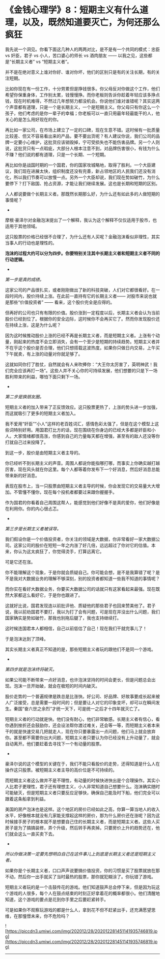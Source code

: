 # 《金钱心理学》8：短期主义有什么道理，以及，既然知道要灭亡，为何还那么疯狂

我先说一个洞见。你看下面这几种人的两两对比，是不是有一个共同的模式：忠臣 vs 奸臣，君子 vs 小人，苦口婆心的师长 vs 酒肉朋友 —— 以我之见，这些都是“长期主义者” vs “短期主义者”。

并不是在绝对意义上谁对你好、谁对你坏，他们的区别只是有的关注长期，有的关注短期。

比如你现在有一份工作，十分劳累但是挣钱很多。你父母反对你做这个工作，他们希望你保重身体，工作别太累，钱慢慢挣。而你老板则告诉你趁着年轻应该多挣点钱，现在时机难得，不然过几年想努力都没机会。你说他们谁对谁错呢？其实这两个声音都有道理，只是一个是长期主义，一个是短期主义。你父母只有你这么一个孩子，他们考虑的是你一辈子的幸福；你老板可以一直只用最年轻最能干的人，他关心的是怎么用好现在的你。

再比如一家公司，在市场上建立了一定的口碑，现在生意不错。这时候有一批质量比较差、但又不容易看出来的产品，要不要出货呢？有人建议你说，我们公司的品牌一定要小心维护，这批货应该销毁掉，宁可受损失也不能伤害品牌。另一个人则说，这批货只有一点瑕疵，大部分人根本注意不到，对品牌伤害很小，有钱为什么不赚？他们说的都有道理，只是一个长期、一个短期。

再比如你是战国时期的一个国君，你的国家攻城略地，取得了胜利。一个大臣建议，我们现在进展太快，组织制度还没有完善，新占领地区的人民我们还没有消化，所以我们节奏可以放慢一点。另外一个大臣却说，我们现在势如破竹，为什么要停下？打下敌国、抢占资源，才能让我们继续发展。这也是长期和短期的区别。

人人都说要做个长期主义者。那既然长期那么好，为什么还有如此多的人做短期的事情呢？

*

摩根·豪泽尔对金融泡沫提出了一个解释，我认为这个解释不仅仅适用于股市，也适用于其他领域。

这只股票的价格已经很不合理了，为什么还有人买呢？金融泡沫看似非理性，其实当事人的行动也是理性的。

 **泡沫的过程大约可以分为四步。你要特别关注其中长期主义者和短期主义者不同的行动逻辑。**

*

 *第一步是真的成绩。*

这家公司的产品很扎实，或者刚刚做出了新的科技突破，人们对它都很看好。在一段时间内，股价持续上涨。在此前一直持有它的长期主义者—— 对股市来说也就是那些“价值投资者” —— 看来，这个股价完全是应得的。

但再好的公司也只有有限的价值。股价涨到一定程度以后，长期主义者会认为当前股价已经到位了。根据你的安全边际，这时候你不会再买它了。然而你发现股价还在持续上涨，这是为什么呢？

因为这时候推动股价上涨的已经不再是长期主义者，而是短期主义者。上涨有个动量，刚起来的热度不会立即消失，会有一个至少是短期的持续趋势。短期主义者并不在乎这个股价是否合理，他们只想搭载这波热度。如果你只做日内交易，上午买下午就卖，有上涨的动量对你就足够了。

这就如同你打了胜仗，自然就会有人来吹捧你：“大王你太厉害了，英明神武！我们完全应该再打一场”。这些人并不关心你的可持续发展，他们想要的只是下一场胜利带来的利益，哪怕下面只剩下一场。

*

 *第二步是换朋友圈。*

短期主义者的加入带来了正反馈效应。这只股票更热了，上涨的势头进一步加强，而这就吸引了更多的短期主义者加入。

我不爱用“奸臣”“小人”这样的老百姓词汇，感情色彩太强了，但是在这个模型上这些词特别好用。用国君打比方的话，现在围绕在你身边的已经大多都是奸臣和小人。大家情绪都很高涨，你感到自己的力量每天都在增强，甚至有的敌人还没等你打就自己过来投降了。

到这一步，股价是由短期主义者主导的。

你已经听不到长期主义的声音。周围人都说你能指哪打哪，而事实上你确实越打越厉害，现在风头就在你这里。每个人都等着你发布下一个好消息，然后好消息总能带来新的好消息。

表现在股市上，当一只股票由短期主义者主导的时候，你会发现它的交易量大大增加。不管懂不懂你，现在每个投机者都要过来跟你握握手。

作为国君的你看着自己周围这帮人，能感觉到他们好像不是真的爱你，他们好像是在利用你。你的内心很忐忑。

*

 *第三步是长期主义者被误导。*

我们假设你是一个价值投资者，你关注的领域是大数据，你非常看好一家大数据公司。这家公司的股价在短短一年之内涨了好几倍，远远超过了你对它的估值。本来，你认为这太疯狂了，你觉得烫手，打算远离它。

可是它还在涨。

你不能理解这个现象，于是你就会质疑自己。你可能会想，是不是我算错了呢？是不是我对大数据业务的理解不够深刻，别的投资者都知道一些我不知道的事情呢？

而你实在看好大数据业务，你要买大数据公司的话就只有这家看起来最强。现在既然大家都这么看好它，于是你也跟进了。

这就好比说，国君发现连以前批评他、质疑他的那些君子也回来赞美他了。君子说，我以前劝国君不要打，我以为打了会有问题，可是现在并没出什么问题，我们国家确实是势如破竹，那我也别拖后腿了，我也支持继续打。

这时候连国君本人都相信，自己以前低估了自己！现在我们干就完事儿了！

于是泡沫达到了顶峰。

其实长期主义者真正不知道的是，那些短期主义者玩的跟他们不是同一个游戏。

*

 *第四步就是泡沫终将破灭。*

如果公司能不断带来一点好消息，也许泡沫坚持的时间会更长，但是问题总会出现。泡沫一旦开始破，就会在极短的时间内破灭。

股价走势的一个普遍规律是跌总是比涨快。好公司、好品牌、好故事要成长起来被人广泛接受，总是需要一段时间的；但是要让人对它的印象变坏，却可以在瞬间发生。秦国“奋六世之余烈”才统一天下，可是统一之后才十四年就灭亡了。

短期主义者的行动就是快。他们没有耐心，他们非常敏感。长期主义者有信心，看你遇到挫折还会鼓励你，还会设法帮你渡过难关，还会等一等，而短期主义者本来干的就是快速交易几把就走人，现在你只要暴露出一点问题，他们马上就会放弃你。甚至都不需要你出大问题，短期主义者只要认为你已经没有上升动量了，就会自动离开。他们要赶着去寻找下一个有动量的股票。

*

豪泽尔说的这个模型的关键在于，我们不能只看股价的走势，还得知道是什么人在操作这只股票。被短期主义者主导的高价位是不可持续的。

而短期主义者这么做并不是不理性，有动量的时候快进快出是个合理操作。其实小人比君子更理性，君子还有理想主义，小人非常知道自己想要什么。泡沫确实随时可能破灭，但是短期主义者只要反应足够快，确保自己能及时下船，他们完全可以跟着这条船拿到利益。

美国的房产泡沫也是这样。这个地区的房价已经如此之高，你算一算当地人的收入水平，好像根本就没有几家能支撑起这样的房价，那为什么房价还在涨呢？因为这时候接手房子的根本就不是想要自己住的长期主义者，而是短期主义者。这些人买房子是为了搞搞装修，弄个升级，然后转手再卖掉。只要房价上升的趋势还在，他们就会这么一直买卖下去。

*

 *所以你做决策一定要先想明白自己在这件事儿上到底是长期主义者还是短期主义者。*

如果你是个长期主义者，口口声声说要搞价值投资，你的习惯是买了股票就放在那不动，然后你一出手就买了当时最热的股票，那你就犯糊涂了。你玩错了游戏。

短期主义者玩的是一个击鼓传花的游戏。他们知道鼓声总会停下来，但是因为玩这个游戏的人很多，每个人在鼓点结束的时刻正好拿着花的概率都很小。他们清醒地知道，这个游戏的要点是花到你手里之后要赶紧转手。

可是如果你不观察玩游戏的都是什么人，拿到花不但不赶紧出手，还充满愿望思维，在那憧憬未来，你不危险吗？

![https://piccdn3.umiwi.com/img/202012/28/202012281451141935746819.jpg](https://piccdn3.umiwi.com/img/202012/28/202012281451141935746819.jpg)

---

